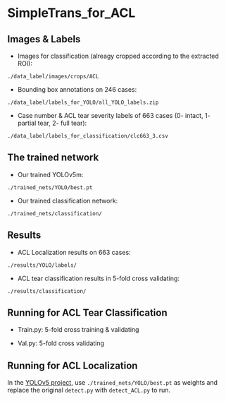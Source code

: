 # SimpleTrans_for_ACL
## Images & Labels
- Images for classification (alreagy cropped according to the extracted ROI):

`./data_label/images/crops/ACL`

- Bounding box annotations on 246 cases:

`./data_label/labels_for_YOLO/all_YOLO_labels.zip`

- Case number & ACL tear severity labels of 663 cases (0- intact, 1- partial tear, 2- full tear):

`./data_label/labels_for_classification/clc663_3.csv` 

## The trained network
- Our trained YOLOv5m:

`./trained_nets/YOLO/best.pt`

- Our trained classification network:

`./trained_nets/classification/`
## Results
- ACL Localization results on 663 cases:

`./results/YOLO/labels/`

- ACL tear classification results in 5-fold cross validating:

`./results/classification/`

## Running for ACL Tear Classification
- Train.py: 5-fold cross training & validating

- Val.py: 5-fold cross validating
## Running for ACL Localization
In the [YOLOv5 project](https://github.com/ultralytics/yolov5), use `./trained_nets/YOLO/best.pt` as weights and replace the original `detect.py` with `detect_ACL.py` to run.
